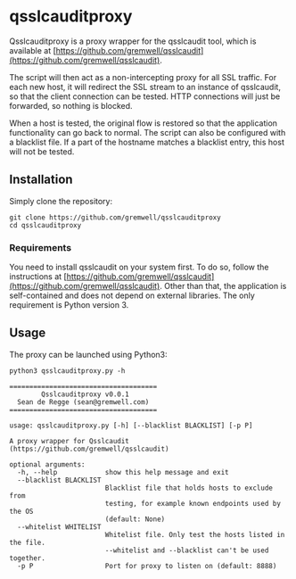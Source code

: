 # qsslcauditproxy

Qsslcauditproxy is a proxy wrapper for the qsslcaudit tool, which is available at [https://github.com/gremwell/qsslcaudit](https://github.com/gremwell/qsslcaudit).

The script will then act as a non-intercepting proxy for all SSL traffic. For each new host, it will redirect the SSL stream to an instance of qsslcaudit, so that the client connection can be tested. HTTP connections will just be forwarded, so nothing is blocked.

When a host is tested, the original flow is restored so that the application functionality can go back to normal.
The script can also be configured with a blacklist file. If a part of the hostname matches a blacklist entry, this host will not be tested. 

## Installation

Simply clone the repository:

```
git clone https://github.com/gremwell/qsslcauditproxy
cd qsslcauditproxy
```

### Requirements

You need to install qsslcaudit on your system first. To do so, follow the instructions at [https://github.com/gremwell/qsslcaudit](https://github.com/gremwell/qsslcaudit).
Other than that, the application is self-contained and does not depend on external libraries. The only requirement is Python version 3.

## Usage

The proxy can be launched using Python3:

```
python3 qsslcauditproxy.py -h

=====================================
        Qsslcauditproxy v0.0.1
  Sean de Regge (sean@gremwell.com)
=====================================

usage: qsslcauditproxy.py [-h] [--blacklist BLACKLIST] [-p P]

A proxy wrapper for Qsslcaudit (https://github.com/gremwell/qsslcaudit)

optional arguments:
  -h, --help            show this help message and exit
  --blacklist BLACKLIST
                        Blacklist file that holds hosts to exclude from
                        testing, for example known endpoints used by the OS
                        (default: None)
  --whitelist WHITELIST
                        Whitelist file. Only test the hosts listed in the file.
                        --whitelist and --blacklist can't be used together.
  -p P                  Port for proxy to listen on (default: 8888)
```

